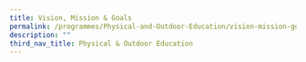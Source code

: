 ```yaml
---
title: Vision, Mission & Goals
permalink: /programmes/Physical-and-Outdoor-Education/vision-mission-goals/
description: ""
third_nav_title: Physical & Outdoor Education
---
```

